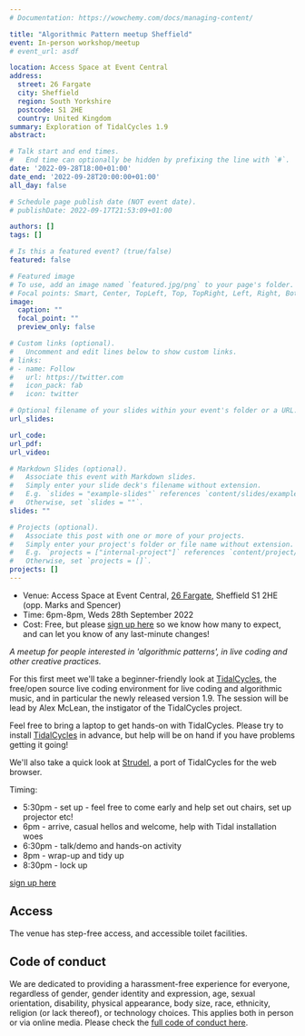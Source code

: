 ```yaml
---
# Documentation: https://wowchemy.com/docs/managing-content/

title: "Algorithmic Pattern meetup Sheffield"
event: In-person workshop/meetup
# event_url: asdf

location: Access Space at Event Central
address:
  street: 26 Fargate
  city: Sheffield
  region: South Yorkshire
  postcode: S1 2HE
  country: United Kingdom
summary: Exploration of TidalCycles 1.9
abstract:

# Talk start and end times.
#   End time can optionally be hidden by prefixing the line with `#`.
date: '2022-09-28T18:00+01:00'
date_end: '2022-09-28T20:00:00+01:00'
all_day: false

# Schedule page publish date (NOT event date).
# publishDate: 2022-09-17T21:53:09+01:00

authors: []
tags: []

# Is this a featured event? (true/false)
featured: false

# Featured image
# To use, add an image named `featured.jpg/png` to your page's folder. 
# Focal points: Smart, Center, TopLeft, Top, TopRight, Left, Right, BottomLeft, Bottom, BottomRight.
image:
  caption: ""
  focal_point: ""
  preview_only: false

# Custom links (optional).
#   Uncomment and edit lines below to show custom links.
# links:
# - name: Follow
#   url: https://twitter.com
#   icon_pack: fab
#   icon: twitter

# Optional filename of your slides within your event's folder or a URL.
url_slides:

url_code:
url_pdf:
url_video:

# Markdown Slides (optional).
#   Associate this event with Markdown slides.
#   Simply enter your slide deck's filename without extension.
#   E.g. `slides = "example-slides"` references `content/slides/example-slides.md`.
#   Otherwise, set `slides = ""`.
slides: ""

# Projects (optional).
#   Associate this post with one or more of your projects.
#   Simply enter your project's folder or file name without extension.
#   E.g. `projects = ["internal-project"]` references `content/project/deep-learning/index.md`.
#   Otherwise, set `projects = []`.
projects: []
---
```


* Venue: Access Space at Event Central, [26 Fargate](https://goo.gl/maps/dnCaJo1YxRTh9Ddg7), Sheffield S1 2HE (opp. Marks and Spencer)
* Time: 6pm-8pm, Weds 28th September 2022
* Cost: Free, but please [sign up here](https://forms.gle/EBZKa9emvAf4Neno8) so we know how many to expect, and can let you know of any last-minute changes!

*A meetup for people interested in 'algorithmic patterns', in live
coding and other creative practices.*

For this first meet we'll take a beginner-friendly look at
[TidalCycles](https://tidalcycles.org/), the free/open source live
coding environment for live coding and algorithmic music, and in
particular the newly released version 1.9. The session will be lead by
Alex McLean, the instigator of the TidalCycles project.

Feel free to bring a laptop to get hands-on with TidalCycles. Please
try to install [TidalCycles](https://tidalcycles.org) in advance, but
help will be on hand if you have problems getting it going!

We'll also take a quick look at
[Strudel](https://strudel.tidalcycles.org), a port of TidalCycles for
the web browser.

Timing:

* 5:30pm - set up - feel free to come early and help set out chairs, set up projector etc!
* 6pm - arrive, casual hellos and welcome, help with Tidal installation woes
* 6:30pm - talk/demo and hands-on activity
* 8pm - wrap-up and tidy up
* 8:30pm - lock up

[sign up here](https://forms.gle/EBZKa9emvAf4Neno8)

## Access

The venue has step-free access, and accessible toilet facilities.

## Code of conduct

We are dedicated to providing a harassment-free experience for
everyone, regardless of gender, gender identity and expression, age,
sexual orientation, disability, physical appearance, body size, race,
ethnicity, religion (or lack thereof), or technology choices. This
applies both in person or via online media. Please check the [full code of conduct here](https://docs.google.com/document/d/1lKHS-tbKSSrF364Psk4JyRacrYEcGKDJXvLB9EkqnOs/edit).
